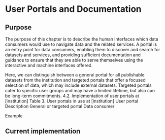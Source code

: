 # User Portals and Documentation

## Purpose

The purpose of this chapter is to describe the human interfaces which data consumers would use to navigate data and the related services. A portal is an entry point for data consumers, enabling them to discover and search for datasets and services, and providing sufficient documentation and guidance to ensure that they are able to serve themselves using the interactive and machine interfaces offered.

Here, we can distinguish between a general portal for all publishable datasets from the institution and targeted portals that offer a focused selection of data, which may include external datasets. Targeted portals cater to specific user groups and may have a limited lifetime, but also can be long-term commitments.
4.2. Implementation of user portals at [institution]
Table 3. User portals in use at [institution] User portal 	Description 	General or targeted portal 	Data consumer

Example
			
## Current implementation

